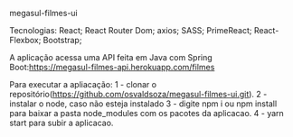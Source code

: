 megasul-filmes-ui

Tecnologias:
React;
React Router Dom;
axios;
SASS;
PrimeReact;
React-Flexbox;
Bootstrap;

A aplicação acessa uma API feita em Java com Spring Boot:https://megasul-filmes-api.herokuapp.com/filmes

Para executar a apliacação:
1 - clonar o repositório(https://github.com/osvaldsoza/megasul-filmes-ui.git).
2 - instalar o node, caso não esteja instalado
3 - digite npm i ou npm install para baixar a pasta node_modules com os pacotes da aplicacao.
4 - yarn start para subir a aplicacao.
